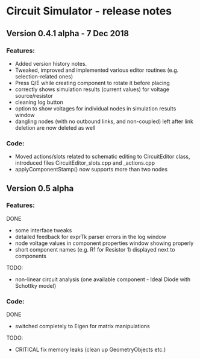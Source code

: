 # Circuit Simulator - release notes

## Version 0.4.1 alpha - 7 Dec 2018

### Features:

  *	Added version history notes.
  * Tweaked, improved and implemented various editor routines (e.g. selection-related ones)
  * Press Q/E while creating component to rotate it before placing
  * correctly shows simulation results (current values) for voltage source/resistor
  * cleaning log button
  * option to show voltages for individual nodes in simulation results window
  * dangling nodes (with no outbound links, and non-coupled) left after link deletion are now deleted as well

### Code:

  * Moved actions/slots related to schematic editing to CircuitEditor class, introduced files CircuitEditor_slots.cpp and \_actions.cpp
  * applyComponentStamp() now supports more than two nodes

## Version 0.5 alpha 

### Features:

 DONE
  * some interface tweaks
  * detailed feedback for exprTk parser errors in the log window
  * node voltage values in component properties window showing properly
  * short component names (e.g. R1 for Resistor 1) displayed next to components

TODO:
  * non-linear circuit analysis (one available component - Ideal Diode with Schottky model) 
  
### Code:  

 DONE
  * switched completely to Eigen for matrix manipulations

TODO:

* CRITICAL fix memory leaks (clean up GeometryObjects etc.)
